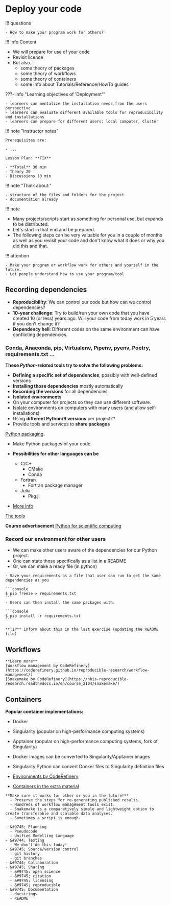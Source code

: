 # Deploy your code


!!! questions

    - How to make your program work for others?

!!! info Content

   - We will prepare for use of your code
   - Revisit licence
   - But also...
     - some theory of packages
     - some theory of workflows
     - some theory of containers
     - some info about Tutorials/Reference/HowTo guides

???- info "Learning objectives of 'Deployment'"

    - learners can mentalize the installation needs from the users perspective
    - learners can evaluate different available tools for reproducibility and installations
    - learners can prepare for different users: local computer, Cluster

!!! note "Instructor notes"

    Prerequisites are:

    - ...

    Lesson Plan: **FIX**
    
    - **Total** 30 min
    - Theory 20
    - Discussions 10 min

!!! note "Think about:"
    
    - structure of the files and folders for the project
    - documentation already

!!! note
   
   - Many projects/scripts start as something for personal use, but expands to be distributed.
   - Let's start in that end and be prepared.
   - The following steps can be very valuable for you in a couple of months as well as you revisit your code and don't know what it does or why you did this and that.


!!! attention

    - Make your program or workflow work for others and yourself in the future.
    - Let people understand how to use your program/tool

## Recording dependencies
-	**Reproducibility**: We can control our code but how can we control dependencies?
-	**10-year challenge**: Try to build/run your own code that you have created 10 (or less) years ago. Will your code from today work in 5 years if you don’t change it?
-	**Dependency hell**: Different codes on the same environment can have conflicting dependencies.

### Conda, Anaconda, pip, Virtualenv, Pipenv, pyenv, Poetry, requirements.txt …

**These _Python-related_ tools try to solve the following problems:**
-	**Defining a specific set of dependencies**, possibly with well-defined versions
-	**Installing those dependencies** mostly automatically
-	**Recording the versions** for all dependencies
-	**Isolated environments**
   -	On your computer for projects so they can use different software.
   -	Isolate environments on computers with many users (and allow self-installations)
   -	Using **different Python/R versions** per project??
   -    Provide tools and services to **share packages**

[Python packaging](https://aaltoscicomp.github.io/python-for-scicomp/packaging/).
- Make Python packages of your code.
  
- **Possibilities for other languages can be**
  - C/C+
    - CMake
    - Conda
  - Fortran
    - Fortran package manager
  - Julia
    - Pkg.jl
- [More info](https://uppmax.github.io/programming_formalisms_intro/reproducible_deeper.html#recording-dependencies)

[The tools](https://uppmax.github.io/programming_formalisms_intro/reproducible_deeper.html#the-tools)



**Course advertisement**
[Python for scientific computing](https://aaltoscicomp.github.io/python-for-scicomp/)

### Record our environment for other users

- We can make other users aware of the dependencies for our Python project.
- One can state those specifically as a list in a README
- Or, we can make a ready file (in python) 

``````{type-along} Save your requirements as a file 
- Save your requirements as a file that user can run to get the same dependencies as you

```console
$ pip freeze > requirements.txt
```
- Users can then install the same packages with:

```console
$ pip install -r requirements.txt
```

**TIP** Inform about this in the last exercise (updating the README file)

``````

## Workflows

```{seealso}
**Learn more**
[Workflow management by CodeRefinery](https://coderefinery.github.io/reproducible-research/workflow-management/)
[Snakemake by CodeRefinery](https://nbis-reproducible-research.readthedocs.io/en/course_2104/snakemake/)
```
## Containers

**Popular container implementations:**
- Docker
- Singularity (popular on high-performance computing systems)
- Apptainer (popular on high-performance computing systems, fork of Singularity)
- Docker images can be converted to Singularity/Apptainer images
- Singularity Python can convert Docker files to Singularity definition files

- [Environments by CodeRefinery](https://coderefinery.github.io/reproducible-research/environments)
- [Containers in the extra material](https://uppmax.github.io/programming_formalisms_intro/reproducible_deeper.html#containers)


```{keypoints}
**Make sure it works for other or you in the future!**
  - Preserve the steps for re-generating published results.
  - Hundreds of workflow management tools exist.
  - Snakemake is a comparatively simple and lightweight option to create transferable and scalable data analyses.
  - Sometimes a script is enough.
```


```{admonition} Parts to be covered
- &#9745; Planning
  - Pseudocode
  - Unified Modelling Language
- &#9744; Testing
  - We don't do this today!
- &#9745; Source/version control
  - git history
  - git branches
- &#9744; Collaboration
- &#9745; Sharing
  - &#9745; open science
  - &#9745; citation
  - &#9745; licensing
  - &#9745; reproducible
- &#9745; Documentation
  - docstrings
  - README

```




